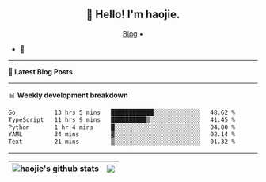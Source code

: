 <h2 align="center">👋 Hello! I'm haojie.</h2>
<p align="center">
  <a href="https://aoyouer.com">Blog</a> •
</p>


- 🔭 


-------

**📝 Latest Blog Posts**


-------

📊 **Weekly development breakdown**
<!--START_SECTION:waka-->

```txt
Go           13 hrs 5 mins   ████████████░░░░░░░░░░░░░   48.62 %
TypeScript   11 hrs 9 mins   ██████████▒░░░░░░░░░░░░░░   41.45 %
Python       1 hr 4 mins     █░░░░░░░░░░░░░░░░░░░░░░░░   04.00 %
YAML         34 mins         ▓░░░░░░░░░░░░░░░░░░░░░░░░   02.14 %
Text         21 mins         ▒░░░░░░░░░░░░░░░░░░░░░░░░   01.32 %
```

<!--END_SECTION:waka-->

-------



| <img align="center" src="https://github-readme-stats.vercel.app/api?username=haojie06&show_icons=true&theme=graywhite&show_icons=true&count_private=true&include_all_commits=true&hide_border=true" alt="haojie's github stats" /> | <img align="center" src="https://github-readme-stats.vercel.app/api/top-langs/?username=haojie06&layout=compact&theme=graywhite&hide_border=true&hide=css,html" /> |
| ------------- | ------------- |


